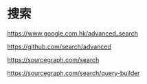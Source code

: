 # 搜索

<https://www.google.com.hk/advanced_search>

<https://github.com/search/advanced>

<https://sourcegraph.com/search>

<https://sourcegraph.com/search/query-builder>
